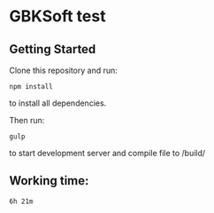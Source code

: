 # GBKSoft test

## Getting Started

Clone this repository and run:

```
npm install
```

to install all dependencies.

Then run:

```
gulp
```

to start development server and compile file to /build/

## Working time: 

```
6h 21m 
```